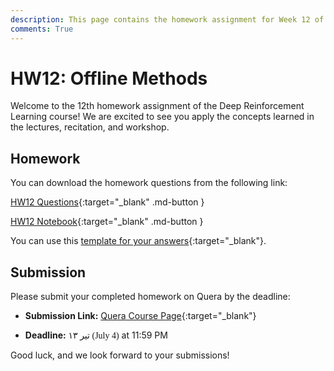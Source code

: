 ```yaml
---
description: This page contains the homework assignment for Week 12 of the Deep Reinforcement Learning course, focusing on Offline Methods.
comments: True
---
```


# HW12: Offline Methods

Welcome to the 12th homework assignment of the Deep Reinforcement Learning course! We are excited to see you apply the concepts learned in the lectures, recitation, and workshop.

## Homework

You can download the homework questions from the following link:

[HW12 Questions](https://raw.githubusercontent.com/DeepRLCourse/Homework-12-Questions/refs/heads/main/HW12_Questions.pdf){:target="_blank" .md-button }

[HW12 Notebook](https://github.com/DeepRLCourse/Homework-12-Questions/tree/main/HW12_Notebook.ipynb){:target="_blank" .md-button }

You can use this [template for your answers](https://github.com/DeepRLCourse/Homework-12-Template){:target="_blank"}.

<!-- ## Explanation

<iframe width="996" height="560" src="https://www.youtube.com/embed/g8FdRZsW810" title="YouTube video player" frameborder="0" allow="accelerometer; autoplay; clipboard-write; encrypted-media; gyroscope; picture-in-picture; web-share" referrerpolicy="strict-origin-when-cross-origin" allowfullscreen></iframe>

<iframe width="996" height="560" src="https://www.youtube.com/embed/6V4_eTymjck" title="YouTube video player" frameborder="0" allow="accelerometer; autoplay; clipboard-write; encrypted-media; gyroscope; picture-in-picture; web-share" referrerpolicy="strict-origin-when-cross-origin" allowfullscreen></iframe> -->

## Submission

Please submit your completed homework on Quera by the deadline:

- **Submission Link:** [Quera Course Page](https://quera.org/course/add_to_course/course/20598/){:target="_blank"}

- **Deadline:** <span style="direction: rtl;font-family: Vazirmatn;">۱۳ تیر (July 4)</span> at 11:59 PM

Good luck, and we look forward to your submissions!